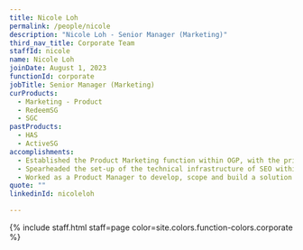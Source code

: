```yaml
---
title: Nicole Loh
permalink: /people/nicole
description: "Nicole Loh - Senior Manager (Marketing)"
third_nav_title: Corporate Team
staffId: nicole
name: Nicole Loh
joinDate: August 1, 2023
functionId: corporate
jobTitle: Senior Manager (Marketing)
curProducts:
  - Marketing - Product
  - RedeemSG
  - SGC
pastProducts: 
  - HAS
  - ActiveSG
accomplishments:
  - Established the Product Marketing function within OGP, with the primary goal of increasing user acquisition, plus user adoption for OGP’s suite of products.
  - Spearheaded the set-up of the technical infrastructure of SEO within OGP and executed the 1st SEO plan for the Health Appointment System (HAS), which improved its search engine rankings and increased total organic web traffic by 75%.
  - Worked as a Product Manager to develop, scope and build a solution that simplifies long-form letters and documents to enhance comprehension for senior citizens, and ensure inclusivity across languages and literacy abilities.
quote: ""
linkedinId: nicoleloh

---
```


{% include staff.html staff=page color=site.colors.function-colors.corporate %}

